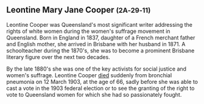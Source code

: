 ## Leontine Mary Jane Cooper <small>(2A‑29‑11)</small>

Leontine Cooper was Queensland's most significant writer addressing the rights of white women during the women's suffrage movement in Queensland. Born in England in 1837, daughter of a French merchant father and English mother, she arrived in Brisbane with her husband in 1871. A schoolteacher during the 1870's, she was to become a prominent Brisbane literary figure over the next two decades. 

By the late 1880's she was one of the key activists for social justice and women's suffrage. Leontine Cooper [died](https://trove.nla.gov.au/newspaper/article/181802514) suddenly from bronchial pneumonia on 12 March 1903, at the age of 66, sadly before she was able to cast a vote in the 1903 federal election or to see the granting of the right to vote to Queensland women for which she had so passionately fought.
